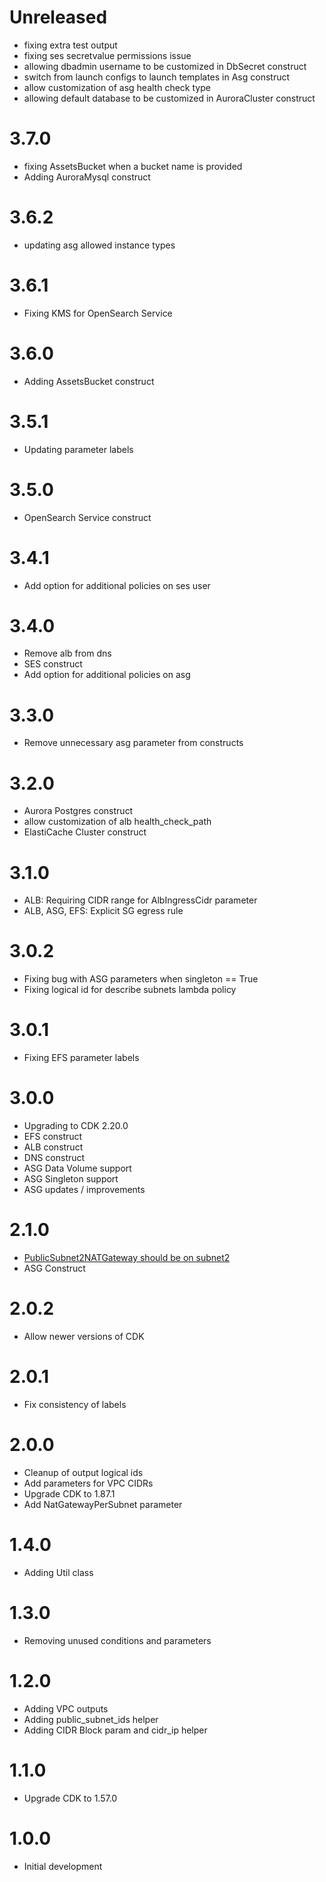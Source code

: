 # Unreleased

* fixing extra test output
* fixing ses secretvalue permissions issue
* allowing dbadmin username to be customized in DbSecret construct
* switch from launch configs to launch templates in Asg construct
* allow customization of asg health check type
* allowing default database to be customized in AuroraCluster construct

# 3.7.0

* fixing AssetsBucket when a bucket name is provided
* Adding AuroraMysql construct

# 3.6.2

* updating asg allowed instance types

# 3.6.1

* Fixing KMS for OpenSearch Service

# 3.6.0

* Adding AssetsBucket construct

# 3.5.1

* Updating parameter labels

# 3.5.0

* OpenSearch Service construct

# 3.4.1

* Add option for additional policies on ses user

# 3.4.0

* Remove alb from dns
* SES construct
* Add option for additional policies on asg

# 3.3.0

* Remove unnecessary asg parameter from constructs

# 3.2.0

* Aurora Postgres construct
* allow customization of alb health_check_path
* ElastiCache Cluster construct

# 3.1.0

* ALB: Requiring CIDR range for AlbIngressCidr parameter
* ALB, ASG, EFS: Explicit SG egress rule

# 3.0.2

* Fixing bug with ASG parameters when singleton == True
* Fixing logical id for describe subnets lambda policy

# 3.0.1

* Fixing EFS parameter labels

# 3.0.0

* Upgrading to CDK 2.20.0
* EFS construct
* ALB construct
* DNS construct
* ASG Data Volume support
* ASG Singleton support
* ASG updates / improvements

# 2.1.0

* [PublicSubnet2NATGateway should be on subnet2](https://github.com/ordinaryexperts/aws-marketplace-oe-patterns-cdk-common/pull/4)
* ASG Construct

# 2.0.2

* Allow newer versions of CDK

# 2.0.1

* Fix consistency of labels

# 2.0.0

* Cleanup of output logical ids
* Add parameters for VPC CIDRs
* Upgrade CDK to 1.87.1
* Add NatGatewayPerSubnet parameter

# 1.4.0

* Adding Util class

# 1.3.0

* Removing unused conditions and parameters

# 1.2.0

* Adding VPC outputs
* Adding public_subnet_ids helper
* Adding CIDR Block param and cidr_ip helper

# 1.1.0

* Upgrade CDK to 1.57.0

# 1.0.0

* Initial development
